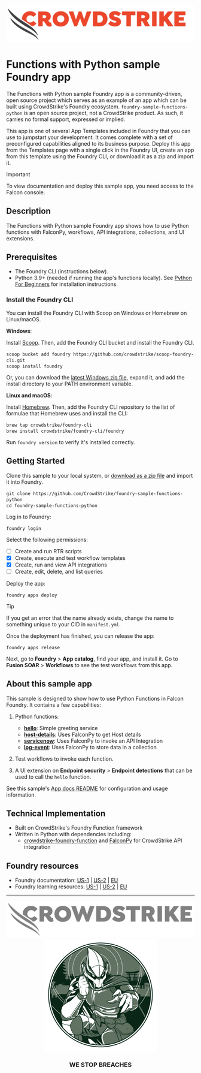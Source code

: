 ![CrowdStrike Falcon](/images/cs-logo.png?raw=true)

# Functions with Python sample Foundry app

The Functions with Python sample Foundry app is a community-driven, open source project which serves as an example of an app which can be built using CrowdStrike's Foundry ecosystem. `foundry-sample-functions-python` is an open source project, not a CrowdStrike product. As such, it carries no formal support, expressed or implied.

This app is one of several App Templates included in Foundry that you can use to jumpstart your development. It comes complete with a set of preconfigured capabilities aligned to its business purpose. Deploy this app from the Templates page with a single click in the Foundry UI, create an app from this template using the Foundry CLI, or download it as a zip and import it.

> [!IMPORTANT]  
> To view documentation and deploy this sample app, you need access to the Falcon console.

## Description

The Functions with Python sample Foundry app shows how to use Python functions with FalconPy, workflows, API integrations, collections, and UI extensions. 

## Prerequisites

* The Foundry CLI (instructions below).
* Python 3.9+ (needed if running the app's functions locally). See [Python For Beginners](https://www.python.org/about/gettingstarted/) for installation instructions.

### Install the Foundry CLI

You can install the Foundry CLI with Scoop on Windows or Homebrew on Linux/macOS.

**Windows**:

Install [Scoop](https://scoop.sh/). Then, add the Foundry CLI bucket and install the Foundry CLI.

```shell
scoop bucket add foundry https://github.com/crowdstrike/scoop-foundry-cli.git
scoop install foundry
```

Or, you can download the [latest Windows zip file](https://assets.foundry.crowdstrike.com/cli/latest/foundry_Windows_x86_64.zip), expand it, and add the install directory to your PATH environment variable.

**Linux and macOS**:

Install [Homebrew](https://docs.brew.sh/Installation). Then, add the Foundry CLI repository to the list of formulae that Homebrew uses and install the CLI:

```shell
brew tap crowdstrike/foundry-cli
brew install crowdstrike/foundry-cli/foundry
```

Run `foundry version` to verify it's installed correctly.

## Getting Started

Clone this sample to your local system, or [download as a zip file](https://github.com/CrowdStrike/foundry-sample-functions-python/archive/refs/heads/main.zip) and import it into Foundry.

```shell
git clone https://github.com/CrowdStrike/foundry-sample-functions-python
cd foundry-sample-functions-python
```

Log in to Foundry:

```shell
foundry login
```

Select the following permissions:

- [ ] Create and run RTR scripts
- [x] Create, execute and test workflow templates
- [x] Create, run and view API integrations
- [ ] Create, edit, delete, and list queries

Deploy the app:

```shell
foundry apps deploy
```

> [!TIP]
> If you get an error that the name already exists, change the name to something unique to your CID in `manifest.yml`.

Once the deployment has finished, you can release the app:

```shell
foundry apps release
```

Next, go to **Foundry** > **App catalog**, find your app, and install it. Go to **Fusion SOAR** > **Workflows** to see the test workflows from this app.

## About this sample app

<!-- Intro below should match app_docs/README.md -->

This sample is designed to show how to use Python Functions in Falcon Foundry. It contains a few capabilities:

1. Python functions:

   - [**hello**](functions/hello/main.py): Simple greeting service
   - [**host-details**](functions/host-details/main.py): Uses FalconPy to get Host details
   - [**servicenow**](functions/servicenow/main.py): Uses FalconPy to invoke an API Integration
   - [**log-event**](functions/log-event/main.py): Uses FalconPy to store data in a collection

2. Test workflows to invoke each function.
3. A UI extension on **Endpoint security** > **Endpoint detections** that can be used to call the `hello` function.

See this sample's [App docs README](app_docs/README.md) for configuration and usage information.

## Technical Implementation

- Built on CrowdStrike's Foundry Function framework
- Written in Python with dependencies including:
    - [crowdstrike-foundry-function](https://github.com/CrowdStrike/foundry-fn-python) and [FalconPy](https://falconpy.io/) for CrowdStrike API integration

## Foundry resources

- Foundry documentation: [US-1](https://falcon.crowdstrike.com/documentation/category/c3d64B8e/falcon-foundry) | [US-2](https://falcon.us-2.crowdstrike.com/documentation/category/c3d64B8e/falcon-foundry) | [EU](https://falcon.eu-1.crowdstrike.com/documentation/category/c3d64B8e/falcon-foundry)
- Foundry learning resources: [US-1](https://falcon.crowdstrike.com/foundry/learn) | [US-2](https://falcon.us-2.crowdstrike.com/foundry/learn) | [EU](https://falcon.eu-1.crowdstrike.com/foundry/learn)

---

<p align="center"><img src="/images/cs-logo-footer.png"><br/><img width="300px" src="/images/adversary-goblin-panda.png"></p>
<h3><p align="center">WE STOP BREACHES</p></h3>
